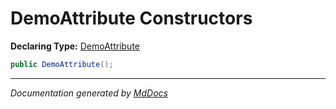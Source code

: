 # DemoAttribute Constructors

**Declaring Type:** [DemoAttribute](Type.md)

```csharp
public DemoAttribute();
```
___

*Documentation generated by [MdDocs](https://github.com/ap0llo/mddocs)*
